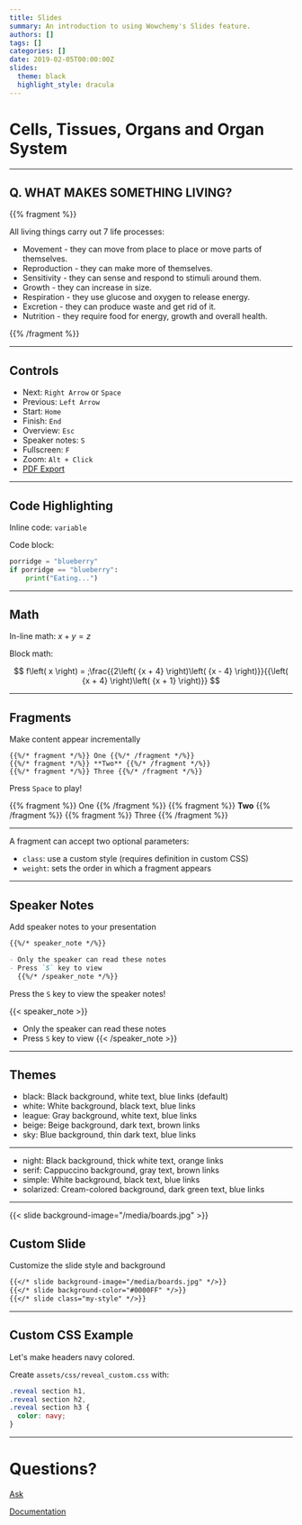 ```yaml
---
title: Slides
summary: An introduction to using Wowchemy's Slides feature.
authors: []
tags: []
categories: []
date: 2019-02-05T00:00:00Z
slides:
  theme: black
  highlight_style: dracula
---
```

# Cells, Tissues, Organs and Organ System

- - -

## Q. WHAT MAKES SOMETHING LIVING?

{{% fragment %}}

All living things carry out 7 life processes:

* Movement - they can move from place to place or move parts of themselves.
* Reproduction - they can make more of themselves.
* Sensitivity - they can sense and respond to stimuli around them.
* Growth - they can increase in size.
* Respiration - they use glucose and oxygen to release energy.
* Excretion - they can produce waste and get rid of it.
* Nutrition - they require food for energy, growth and overall health.

 {{% /fragment %}}

- - -

## Controls

* Next: `Right Arrow` or `Space`
* Previous: `Left Arrow`
* Start: `Home`
* Finish: `End`
* Overview: `Esc`
* Speaker notes: `S`
* Fullscreen: `F`
* Zoom: `Alt + Click`
* [PDF Export](https://revealjs.com/pdf-export/)

- - -

## Code Highlighting

Inline code: `variable`

Code block:

```python
porridge = "blueberry"
if porridge == "blueberry":
    print("Eating...")
```

- - -

## Math

In-line math: $x + y = z$

Block math:

$$
f\left( x \right) = ;\frac{{2\left( {x + 4} \right)\left( {x - 4} \right)}}{{\left( {x + 4} \right)\left( {x + 1} \right)}}
$$

- - -

## Fragments

Make content appear incrementally

```
{{%/* fragment */%}} One {{%/* /fragment */%}}
{{%/* fragment */%}} **Two** {{%/* /fragment */%}}
{{%/* fragment */%}} Three {{%/* /fragment */%}}
```

Press `Space` to play!

{{% fragment %}} One {{% /fragment %}}
{{% fragment %}} **Two** {{% /fragment %}}
{{% fragment %}} Three {{% /fragment %}}

- - -

A fragment can accept two optional parameters:

* `class`: use a custom style (requires definition in custom CSS)
* `weight`: sets the order in which a fragment appears

- - -

## Speaker Notes

Add speaker notes to your presentation

```markdown
{{%/* speaker_note */%}}

- Only the speaker can read these notes
- Press `S` key to view
  {{%/* /speaker_note */%}}
```

Press the `S` key to view the speaker notes!

{{< speaker_note >}}

* Only the speaker can read these notes
* Press `S` key to view
  {{< /speaker_note >}}

- - -

## Themes

* black: Black background, white text, blue links (default)
* white: White background, black text, blue links
* league: Gray background, white text, blue links
* beige: Beige background, dark text, brown links
* sky: Blue background, thin dark text, blue links

- - -

* night: Black background, thick white text, orange links
* serif: Cappuccino background, gray text, brown links
* simple: White background, black text, blue links
* solarized: Cream-colored background, dark green text, blue links

- - -

{{< slide background-image="/media/boards.jpg" >}}

## Custom Slide

Customize the slide style and background

```markdown
{{</* slide background-image="/media/boards.jpg" */>}}
{{</* slide background-color="#0000FF" */>}}
{{</* slide class="my-style" */>}}
```

- - -

## Custom CSS Example

Let's make headers navy colored.

Create `assets/css/reveal_custom.css` with:

```css
.reveal section h1,
.reveal section h2,
.reveal section h3 {
  color: navy;
}
```

- - -

# Questions?

[Ask](https://github.com/wowchemy/wowchemy-hugo-modules/discussions)

[Documentation](https://wowchemy.com/docs/managing-content/#create-slides)